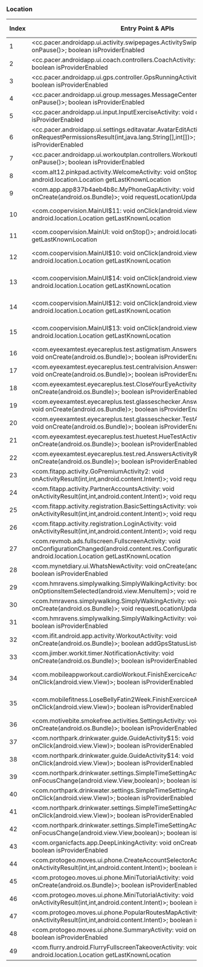 ### Location
| Index | Entry Point & APIs | Screen shot | Resource id | Label |
| ------------- | ------------- | ------------- |-------------|-------------|
| 1 | <cc.pacer.androidapp.ui.activity.swipepages.ActivitySwipeTutorialActivity: void onPause()>; boolean isProviderEnabled | ![](D:\COSMOS\output\py\Play_win8\Health_Fitness\cc.pacer.androidapp\cc.pacer.androidapp.ui.activity.swipepages.ActivitySwipeTutorialActivity.png) |  | |
| 2 | <cc.pacer.androidapp.ui.coach.controllers.CoachActivity: void onPause()>; boolean isProviderEnabled | ![](D:\COSMOS\output\py\Play_win8\Health_Fitness\cc.pacer.androidapp\cc.pacer.androidapp.ui.coach.controllers.CoachActivity.png) |  | |
| 3 | <cc.pacer.androidapp.ui.gps.controller.GpsRunningActivity: void onPause()>; boolean isProviderEnabled | ![](D:\COSMOS\output\py\Play_win8\Health_Fitness\cc.pacer.androidapp\cc.pacer.androidapp.ui.gps.controller.GpsRunningActivity.png) |  | |
| 4 | <cc.pacer.androidapp.ui.group.messages.MessageCenterActivity: void onPause()>; boolean isProviderEnabled | ![](D:\COSMOS\output\py\Play_win8\Health_Fitness\cc.pacer.androidapp\cc.pacer.androidapp.ui.group.messages.MessageCenterActivity.png) |  | |
| 5 | <cc.pacer.androidapp.ui.input.InputExerciseActivity: void onPause()>; boolean isProviderEnabled | ![](D:\COSMOS\output\py\Play_win8\Health_Fitness\cc.pacer.androidapp\cc.pacer.androidapp.ui.input.InputExerciseActivity.png) |  | |
| 6 | <cc.pacer.androidapp.ui.settings.editavatar.AvatarEditActivity: void onRequestPermissionsResult(int,java.lang.String[],int[])>; boolean isProviderEnabled | ![](D:\COSMOS\output\py\Play_win8\Health_Fitness\cc.pacer.androidapp\cc.pacer.androidapp.ui.settings.editavatar.AvatarEditActivity.png) |  | |
| 7 | <cc.pacer.androidapp.ui.workoutplan.controllers.WorkoutPlanActivity: void onPause()>; boolean isProviderEnabled | ![](D:\COSMOS\output\py\Play_win8\Health_Fitness\cc.pacer.androidapp\cc.pacer.androidapp.ui.workoutplan.controllers.WorkoutPlanActivity.png) |  | |
| 8 | <com.alt12.pinkpad.activity.WelcomeActivity: void onStop()>; android.location.Location getLastKnownLocation | ![](D:\COSMOS\output\py\Play_win8\Health_Fitness\com.alt12.pinkpadpro\com.alt12.pinkpad.activity.WelcomeActivity.png) |  | |
| 9 | <com.app.app837b4aeb4b8c.MyPhoneGapActivity: void onCreate(android.os.Bundle)>; void requestLocationUpdates | ![](D:\COSMOS\output\py\Play_win8\Health_Fitness\com.app.app837b4aeb4b8c\com.app.app837b4aeb4b8c.MyPhoneGapActivity.png) |  | |
| 10 | <com.coopervision.MainUI$11: void onClick(android.view.View)>; android.location.Location getLastKnownLocation | ![](D:\COSMOS\output\py\Play_win8\Health_Fitness\com.coopervision\com.coopervision.MainUI.png) | {'2131361909': <sensitive_component.SensitiveComponent.SensitiveView object at 0x0000012523F26588>} | |
| 11 | <com.coopervision.MainUI: void onStop()>; android.location.Location getLastKnownLocation | ![](D:\COSMOS\output\py\Play_win8\Health_Fitness\com.coopervision\com.coopervision.MainUI.png) |  | |
| 12 | <com.coopervision.MainUI$10: void onClick(android.view.View)>; android.location.Location getLastKnownLocation | ![](D:\COSMOS\output\py\Play_win8\Health_Fitness\com.coopervision\com.coopervision.MainUI.png) | {'2131361908': <sensitive_component.SensitiveComponent.SensitiveView object at 0x0000012523F260F0>} | |
| 13 | <com.coopervision.MainUI$14: void onClick(android.view.View)>; android.location.Location getLastKnownLocation | ![](D:\COSMOS\output\py\Play_win8\Health_Fitness\com.coopervision\com.coopervision.MainUI.png) | {'2131361912': <sensitive_component.SensitiveComponent.SensitiveView object at 0x0000012523F26828>} | |
| 14 | <com.coopervision.MainUI$12: void onClick(android.view.View)>; android.location.Location getLastKnownLocation | ![](D:\COSMOS\output\py\Play_win8\Health_Fitness\com.coopervision\com.coopervision.MainUI.png) | {'2131361910': <sensitive_component.SensitiveComponent.SensitiveView object at 0x0000012523F26978>} | |
| 15 | <com.coopervision.MainUI$13: void onClick(android.view.View)>; android.location.Location getLastKnownLocation | ![](D:\COSMOS\output\py\Play_win8\Health_Fitness\com.coopervision\com.coopervision.MainUI.png) | {'2131361911': <sensitive_component.SensitiveComponent.SensitiveView object at 0x0000012523F26320>} | |
| 16 | <com.eyeexamtest.eyecareplus.test.astigmatism.AnswersActivityAstigmatism: void onCreate(android.os.Bundle)>; boolean isProviderEnabled | ![](D:\COSMOS\output\py\Play_win8\Health_Fitness\com.eyeexamtest.eyecareplus\com.eyeexamtest.eyecareplus.test.astigmatism.AnswersActivityAstigmatism.png) |  | |
| 17 | <com.eyeexamtest.eyecareplus.test.centralvision.AnswersActivityCentralVision: void onCreate(android.os.Bundle)>; boolean isProviderEnabled | ![](D:\COSMOS\output\py\Play_win8\Health_Fitness\com.eyeexamtest.eyecareplus\com.eyeexamtest.eyecareplus.test.centralvision.AnswersActivityCentralVision.png) |  | |
| 18 | <com.eyeexamtest.eyecareplus.test.CloseYourEyeActivity: void onCreate(android.os.Bundle)>; boolean isProviderEnabled | ![](D:\COSMOS\output\py\Play_win8\Health_Fitness\com.eyeexamtest.eyecareplus\com.eyeexamtest.eyecareplus.test.CloseYourEyeActivity.png) |  | |
| 19 | <com.eyeexamtest.eyecareplus.test.glasseschecker.AnswersActivityDuochrome: void onCreate(android.os.Bundle)>; boolean isProviderEnabled | ![](D:\COSMOS\output\py\Play_win8\Health_Fitness\com.eyeexamtest.eyecareplus\com.eyeexamtest.eyecareplus.test.glasseschecker.AnswersActivityDuochrome.png) |  | |
| 20 | <com.eyeexamtest.eyecareplus.test.glasseschecker.TestActivityDuochrome: void onCreate(android.os.Bundle)>; boolean isProviderEnabled | ![](D:\COSMOS\output\py\Play_win8\Health_Fitness\com.eyeexamtest.eyecareplus\com.eyeexamtest.eyecareplus.test.glasseschecker.TestActivityDuochrome.png) |  | |
| 21 | <com.eyeexamtest.eyecareplus.test.huetest.HueTestActivity: void onCreate(android.os.Bundle)>; boolean isProviderEnabled | ![](D:\COSMOS\output\py\Play_win8\Health_Fitness\com.eyeexamtest.eyecareplus\com.eyeexamtest.eyecareplus.test.huetest.HueTestActivity.png) |  | |
| 22 | <com.eyeexamtest.eyecareplus.test.red.AnswersActivityRed: void onCreate(android.os.Bundle)>; boolean isProviderEnabled | ![](D:\COSMOS\output\py\Play_win8\Health_Fitness\com.eyeexamtest.eyecareplus\com.eyeexamtest.eyecareplus.test.red.AnswersActivityRed.png) |  | |
| 23 | <com.fitapp.activity.GoPremiumActivity2: void onActivityResult(int,int,android.content.Intent)>; void requestLocationUpdates | ![](D:\COSMOS\output\py\Play_win8\Health_Fitness\com.fitapp\com.fitapp.activity.GoPremiumActivity2.png) |  | |
| 24 | <com.fitapp.activity.PartnerAccountsActivity: void onActivityResult(int,int,android.content.Intent)>; void requestLocationUpdates | ![](D:\COSMOS\output\py\Play_win8\Health_Fitness\com.fitapp\com.fitapp.activity.PartnerAccountsActivity.png) |  | |
| 25 | <com.fitapp.activity.registration.BasicSettingsActivity: void onActivityResult(int,int,android.content.Intent)>; void requestLocationUpdates | ![](D:\COSMOS\output\py\Play_win8\Health_Fitness\com.fitapp\com.fitapp.activity.registration.BasicSettingsActivity.png) |  | |
| 26 | <com.fitapp.activity.registration.LoginActivity: void onActivityResult(int,int,android.content.Intent)>; void requestLocationUpdates | ![](D:\COSMOS\output\py\Play_win8\Health_Fitness\com.fitapp\com.fitapp.activity.registration.LoginActivity.png) |  | |
| 27 | <com.revmob.ads.fullscreen.FullscreenActivity: void onConfigurationChanged(android.content.res.Configuration)>; android.location.Location getLastKnownLocation | ![](D:\COSMOS\output\py\Play_win8\Health_Fitness\com.fitness.fitnessroutines2\com.revmob.ads.fullscreen.FullscreenActivity.png) |  | |
| 28 | <com.mynetdiary.ui.WhatsNewActivity: void onCreate(android.os.Bundle)>; boolean isProviderEnabled | ![](D:\COSMOS\output\py\Play_win8\Health_Fitness\com.fourtechnologies.mynetdiary.ad\com.mynetdiary.ui.WhatsNewActivity.png) |  | |
| 29 | <com.hmravens.simplywalking.SimplyWalkingActivity: boolean onOptionsItemSelected(android.view.MenuItem)>; void requestLocationUpdates | ![](D:\COSMOS\output\py\Play_win8\Health_Fitness\com.hmravens.simplywalking\com.hmravens.simplywalking.SimplyWalkingActivity.png) |  | |
| 30 | <com.hmravens.simplywalking.SimplyWalkingActivity: void onCreate(android.os.Bundle)>; void requestLocationUpdates | ![](D:\COSMOS\output\py\Play_win8\Health_Fitness\com.hmravens.simplywalking\com.hmravens.simplywalking.SimplyWalkingActivity.png) |  | |
| 31 | <com.hmravens.simplywalking.SimplyWalkingActivity: void onResume()>; boolean isProviderEnabled | ![](D:\COSMOS\output\py\Play_win8\Health_Fitness\com.hmravens.simplywalking\com.hmravens.simplywalking.SimplyWalkingActivity.png) |  | |
| 32 | <com.ifit.android.app.activity.WorkoutActivity: void onCreate(android.os.Bundle)>; boolean addGpsStatusListener | ![](D:\COSMOS\output\py\Play_win8\Health_Fitness\com.ifit.android.app\com.ifit.android.app.activity.WorkoutActivity.png) |  | |
| 33 | <com.jimber.workit.timer.NotificationActivity: void onCreate(android.os.Bundle)>; boolean isProviderEnabled | ![](D:\COSMOS\output\py\Play_win8\Health_Fitness\com.jimber.workit\com.jimber.workit.timer.NotificationActivity.png) |  | |
| 34 | <com.mobileappworkout.cardioWorkout.FinishExerciceActivity$1: void onClick(android.view.View)>; boolean isProviderEnabled | ![](D:\COSMOS\output\py\Play_win8\Health_Fitness\com.mobileappworkout.cardioWorkout\com.mobileappworkout.cardioWorkout.FinishExerciceActivity.png) | {'2131558533': <sensitive_component.SensitiveComponent.SensitiveView object at 0x0000012523DB5438>} | |
| 35 | <com.mobilefitness.LoseBellyFatin2Week.FinishExerciceActivity$1: void onClick(android.view.View)>; boolean isProviderEnabled | ![](D:\COSMOS\output\py\Play_win8\Health_Fitness\com.mobilefitness.LoseBellyFatin2Week\com.mobilefitness.LoseBellyFatin2Week.FinishExerciceActivity.png) | {'2131558533': <sensitive_component.SensitiveComponent.SensitiveView object at 0x0000012523C7DBA8>} | |
| 36 | <com.motivebite.smokefree.activities.SettingsActivity: void onCreate(android.os.Bundle)>; boolean isProviderEnabled | ![](D:\COSMOS\output\py\Play_win8\Health_Fitness\com.motivebite.smokefree.free\com.motivebite.smokefree.activities.SettingsActivity.png) |  | |
| 37 | <com.northpark.drinkwater.guide.GuideActivity$15: void onClick(android.view.View)>; boolean isProviderEnabled | ![](D:\COSMOS\output\py\Play_win8\Health_Fitness\com.northpark.drinkwater\com.northpark.drinkwater.guide.GuideActivity.png) |  | |
| 38 | <com.northpark.drinkwater.guide.GuideActivity$14: void onClick(android.view.View)>; boolean isProviderEnabled | ![](D:\COSMOS\output\py\Play_win8\Health_Fitness\com.northpark.drinkwater\com.northpark.drinkwater.guide.GuideActivity.png) |  | |
| 39 | <com.northpark.drinkwater.settings.SimpleTimeSettingActivity$1: void onFocusChange(android.view.View,boolean)>; boolean isProviderEnabled | ![](D:\COSMOS\output\py\Play_win8\Health_Fitness\com.northpark.drinkwater\com.northpark.drinkwater.settings.SimpleTimeSettingActivity.png) |  | |
| 40 | <com.northpark.drinkwater.settings.SimpleTimeSettingActivity$7: void onClick(android.view.View)>; boolean isProviderEnabled | ![](D:\COSMOS\output\py\Play_win8\Health_Fitness\com.northpark.drinkwater\com.northpark.drinkwater.settings.SimpleTimeSettingActivity.png) |  | |
| 41 | <com.northpark.drinkwater.settings.SimpleTimeSettingActivity$5: void onClick(android.view.View)>; boolean isProviderEnabled | ![](D:\COSMOS\output\py\Play_win8\Health_Fitness\com.northpark.drinkwater\com.northpark.drinkwater.settings.SimpleTimeSettingActivity.png) |  | |
| 42 | <com.northpark.drinkwater.settings.SimpleTimeSettingActivity$6: void onFocusChange(android.view.View,boolean)>; boolean isProviderEnabled | ![](D:\COSMOS\output\py\Play_win8\Health_Fitness\com.northpark.drinkwater\com.northpark.drinkwater.settings.SimpleTimeSettingActivity.png) |  | |
| 43 | <com.organicfacts.app.DeepLinkingActivity: void onCreate(android.os.Bundle)>; boolean isProviderEnabled | ![](D:\COSMOS\output\py\Play_win8\Health_Fitness\com.organicfacts.app\com.organicfacts.app.DeepLinkingActivity.png) |  | |
| 44 | <com.protogeo.moves.ui.phone.CreateAccountSelectorActivity: void onActivityResult(int,int,android.content.Intent)>; boolean isProviderEnabled | ![](D:\COSMOS\output\py\Play_win8\Health_Fitness\com.protogeo.moves\com.protogeo.moves.ui.phone.CreateAccountSelectorActivity.png) |  | |
| 45 | <com.protogeo.moves.ui.phone.MiniTutorialActivity: void onCreate(android.os.Bundle)>; boolean isProviderEnabled | ![](D:\COSMOS\output\py\Play_win8\Health_Fitness\com.protogeo.moves\com.protogeo.moves.ui.phone.MiniTutorialActivity.png) |  | |
| 46 | <com.protogeo.moves.ui.phone.MiniTutorialActivity: void onActivityResult(int,int,android.content.Intent)>; boolean isProviderEnabled | ![](D:\COSMOS\output\py\Play_win8\Health_Fitness\com.protogeo.moves\com.protogeo.moves.ui.phone.MiniTutorialActivity.png) |  | |
| 47 | <com.protogeo.moves.ui.phone.PopularRoutesMapActivity: void onActivityResult(int,int,android.content.Intent)>; boolean isProviderEnabled | ![](D:\COSMOS\output\py\Play_win8\Health_Fitness\com.protogeo.moves\com.protogeo.moves.ui.phone.PopularRoutesMapActivity.png) |  | |
| 48 | <com.protogeo.moves.ui.phone.SummaryActivity: void onBackPressed()>; boolean isProviderEnabled | ![](D:\COSMOS\output\py\Play_win8\Health_Fitness\com.protogeo.moves\com.protogeo.moves.ui.phone.SummaryActivity.png) |  | |
| 49 | <com.flurry.android.FlurryFullscreenTakeoverActivity: void onStop()>; android.location.Location getLastKnownLocation | ![](D:\COSMOS\output\py\Play_win8\Health_Fitness\com.rockmyrun.rockmyrun\com.flurry.android.FlurryFullscreenTakeoverActivity.png) |  | |
